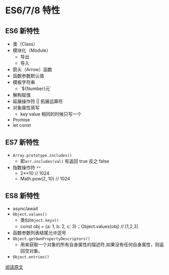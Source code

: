 <!--
 * @Description: 面试文件夹
 * @Author: xiehuaqiang
 * @FilePath: /kaka-blog/src/docs/kaka/js/es678.md
 * @Date: 2021-06-11 17:25:48
 * @LastEditTime: 2021-06-11 17:26:55
-->

# ES6/7/8 特性

## ES6 新特性

- 类（Class）
- 模块化（Module）
  - 导出
  - 导入
- 箭头（Arrow）函数
- 函数参数默认值
- 模板字符串
  - \`\${Number}元\`
- 解构赋值
- 延展操作符 || 拓展运算符
- 对象属性简写
  - key value 相同的时候只写一个
- Promise
- let const

## ES7 新特性

- `Array.prototype.includes()`
  - 即`arr.includes(val)` 有返回 true 反之 false
- 指数操作符 `**`
  - 2\*\*10 // 1024
  - Math.pow(2, 10) // 1024

## ES8 新特性

- async/await
- `Object.values()`
  - 类似`Object.keys()`
  - const obj = {a: 1, b: 2, c: 3}；Object.values(obj) // [1,2,3]
- 函数参数列表结尾允许逗号
- `Object.getOwnPropertyDescriptors()`
  - 用来获取一个对象的所有自身属性的描述符,如果没有任何自身属性，则返回空对象。
- `Object.entries()`

[阅读原文](https://juejin.im/post/5b9cb3336fb9a05d290ee47e#heading-33)
